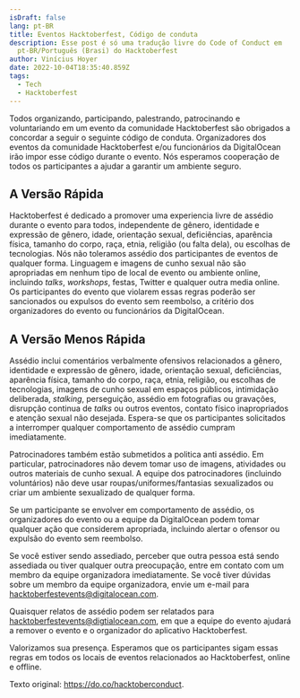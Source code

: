 ```yaml
---
isDraft: false
lang: pt-BR
title: Eventos Hacktoberfest, Código de conduta
description: Esse post é só uma tradução livre do Code of Conduct em
  pt-BR/Português (Brasi) do Hacktoberfest
author: Vinícius Hoyer
date: 2022-10-04T18:35:40.859Z
tags:
  - Tech
  - Hacktoberfest
---
```

Todos organizando, participando, palestrando, patrocinando e voluntariando em um evento da comunidade Hacktoberfest são obrigados a concordar a seguir o seguinte código de conduta. Organizadores dos eventos da comunidade Hacktoberfest e/ou funcionários da DigitalOcean irão impor esse código durante o evento. Nós esperamos cooperação de todos os participantes a ajudar a garantir um ambiente seguro.

## A Versão Rápida

Hacktoberfest é dedicado a promover uma experiencia livre de assédio durante o evento para todos, independente de gênero, identidade e expressão de gênero, idade, orientação sexual, deficiências, aparência física, tamanho do corpo, raça, etnia, religião (ou falta dela), ou escolhas de tecnologias. Nós não toleramos assédio dos participantes de eventos de qualquer forma. Linguagem e imagens de cunho sexual não são apropriadas em nenhum tipo de local de evento ou ambiente online, incluindo _talks_, _workshops_, festas, Twitter e qualquer outra media online. Os participantes do evento que violarem essas regras poderão ser sancionados ou expulsos do evento sem reembolso, a critério dos organizadores do evento ou funcionários da DigitalOcean.

## A Versão Menos Rápida

Assédio inclui comentários verbalmente ofensivos relacionados a gênero, identidade e expressão de gênero, idade, orientação sexual, deficiências, aparência física, tamanho do corpo, raça, etnia, religião, ou escolhas de tecnologias, imagens de cunho sexual em espaços públicos, intimidação deliberada, _stalking_, perseguição, assédio em fotografias ou gravações, disrupção continua de _talks_ ou outros eventos, contato físico inapropriados e atenção sexual não desejada. Espera-se que os participantes solicitados a interromper qualquer comportamento de assédio cumpram imediatamente.

Patrocinadores também estão submetidos a politica anti assédio. Em particular, patrocinadores não devem tomar uso de imagens, atividades ou outros materiais de cunho sexual. A equipe dos patrocinadores (incluindo voluntários) não deve usar roupas/uniformes/fantasias sexualizados ou criar um ambiente sexualizado de qualquer forma.

Se um participante se envolver em comportamento de assédio, os organizadores do evento ou a equipe da DigitalOcean podem tomar qualquer ação que considerem apropriada, incluindo alertar o ofensor ou expulsão do evento sem reembolso.

Se você estiver sendo assediado, perceber que outra pessoa está sendo assediada ou tiver qualquer outra preocupação, entre em contato com um membro da equipe organizadora imediatamente. Se você tiver dúvidas sobre um membro da equipe organizadora, envie um e-mail para hacktoberfestevents@digitalocean.com.

Quaisquer relatos de assédio podem ser relatados para hacktoberfestevents@digtialocean.com, em que a equipe do evento ajudará a remover o evento e o organizador do aplicativo Hacktoberfest.

Valorizamos sua presença. Esperamos que os participantes sigam essas regras em todos os locais de eventos relacionados ao Hacktoberfest, online e offline.

Texto original: <https://do.co/hacktoberconduct>.
